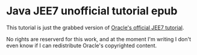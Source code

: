 Java JEE7 unofficial tutorial epub
==================================

This tutorial is just the grabbed version of [Oracle's official JEE7 tutorial](https://docs.oracle.com/javaee/7/tutorial/doc/).

No rights are reserverd for this work, and at the moment I'm writing I don't even know if I can redistribute Oracle's copyrighted content.
